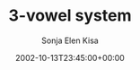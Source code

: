 ---
title: '3-vowel system'
posts: 12
hash: 't53'
author: 'Sonja Elen Kisa'
date: 2002-10-13T23:45:00+00:00
sources:
  - http://forums.tokipona.org/viewtopic.php%3Ft=53.html
---